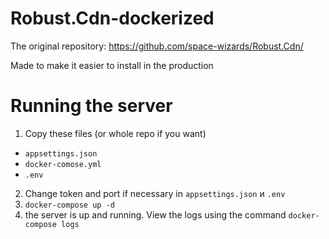 # Robust.Cdn-dockerized

The original repository: https://github.com/space-wizards/Robust.Cdn/

Made to make it easier to install in the production

# Running the server

1) Copy these files (or whole repo if you want)
 - `appsettings.json`
 - `docker-comose.yml`
 - `.env `

2) Change token and port if necessary in `appsettings.json` и `.env`
3) ```docker-compose up -d```
4) the server is up and running. View the logs using the command ```docker-compose logs```
